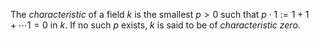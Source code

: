 The *characteristic* of a field $k$ is the smallest $p > 0$ such that $p \cdot 1 := 1 + 1 + \cdots 1 = 0$ in $k$. If no such $p$ exists, $k$ is said to be of *characteristic zero*.
